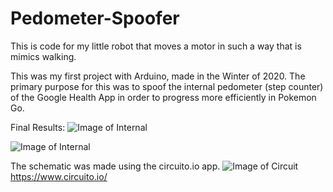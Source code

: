# Pedometer-Spoofer

This is code for my little robot that moves a motor in such a way that is mimics walking.

This was my first project with Arduino, made in the Winter of 2020. The primary purpose for this was to spoof the internal pedometer (step counter) of the Google Health App in order to progress more efficiently in Pokemon Go.

Final Results:
![Image of Internal](https://github.com/Klemena/pedometer-spoofer/blob/main/spoofer_internal.jpg)

![Image of Internal](https://github.com/Klemena/pedometer-spoofer/blob/main/spoofer_external.jpg)

The schematic was made using the circuito.io app.
![Image of Circuit](https://github.com/Klemena/pedometer-spoofer/blob/main/spoofer_schema.JPG)
https://www.circuito.io/
